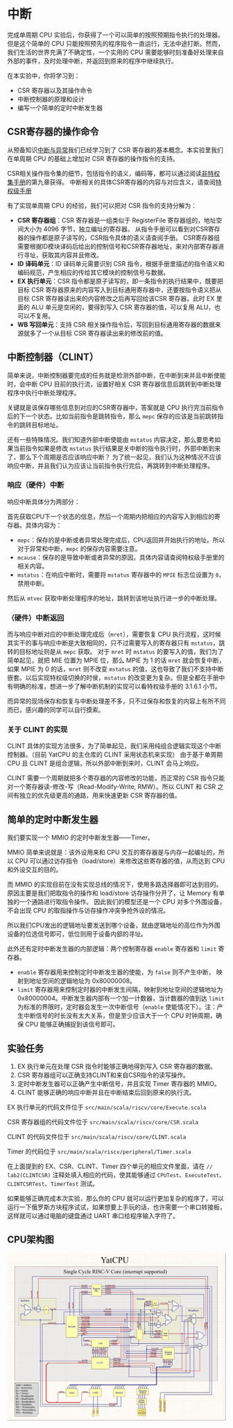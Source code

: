 # 中断

[//]: # (完成流水线 CPU 实验后，你就已经对基于流水线 CPU 的原理和设计有初步认识了。但是这个简单的 CPU 只能按照预先的程序指令一直运行，无法中途打断。然而，我们生活的世界充满了不确定性，一个实用的 CPU 需要能够时刻准备好处理来自外部的事件，及时处理中断，并返回到原来的程序中继续执行。)

完成单周期 CPU 实验后，你获得了一个可以简单的按照预期指令执行的处理器。但是这个简单的 CPU 只能按照预先的程序指令一直运行，无法中途打断。然而，我们生活的世界充满了不确定性，一个实用的 CPU 需要能够时刻准备好处理来自外部的事件，及时处理中断，并返回到原来的程序中继续执行。

在本实验中，你将学习到：

- CSR 寄存器以及其操作命令
- 中断控制器的原理和设计
- 编写一个简单的定时中断发生器

## CSR寄存器的操作命令

从预备知识[中断与异常](../tutorial/interrupt-and-exception.md)我们已经学习到了 CSR 寄存器的基本概念。本实验里我们在单周期 CPU 的基础上增加对 CSR 寄存器的操作指令的支持。

CSR相关操作指令集的细节，包括指令的语义，编码等，都可以通过阅读[非特权集手册](https://github.com/riscv/riscv-isa-manual/releases/download/Ratified-IMAFDQC/riscv-spec-20191213.pdf)的第九章获得。
中断相关的具体CSR寄存器的内容与对应含义，请查阅[特权级手册](https://github.com/riscv/riscv-isa-manual/releases/download/Priv-v1.12/riscv-privileged-20211203.pdf)

有了实现单周期 CPU 的经验，我们可以把对 CSR 指令的支持分解为：

- **CSR 寄存器组**：CSR 寄存器是一组类似于 RegisterFile 寄存器组的，地址空间大小为 4096 字节，独立编址的寄存器。
   从指令手册可以看到对CSR寄存器的操作都是原子读写的，CSR指令具体的语义请查阅手册。
   CSR寄存器组需要根据ID模块译码后给出的控制信号和CSR寄存器地址，来对内部寄存器进行寻址，获取其内容并且修改。
- **ID 译码单元**：ID 译码单元需要识别 CSR 指令，根据手册里描述的指令语义和编码规范，产生相应的传给其它模块的控制信号与数据。
- **EX 执行单元**：CSR 指令都是原子读写的，即一条指令的执行结果中，既要把目标 CSR 寄存器原来的内容写入到目标通用寄存器中，还要按指令语义把从目标 CSR 寄存器读出来的内容修改之后再写回给该CSR 寄存器。此时 EX 里面的 ALU 单元是空闲的，要得到写入 CSR 寄存器的值，可以复用 ALU，也可以不复用。
- **WB 写回单元**：支持 CSR 相关操作指令后，写回到目标通用寄存器的数据来源就多了一个从目标 CSR 寄存器读出来的修改前的值。

## 中断控制器（CLINT）

简单来说，中断控制器要完成的任务就是检测外部中断，在中断到来并且中断使能时，会中断 CPU 目前的执行流，设置好相关 CSR 寄存器信息后跳转到中断处理程序中执行中断处理程序。

关键就是该保存哪些信息到对应的CSR寄存器中，答案就是 CPU 执行完当前指令后的下一个状态。比如当前指令是跳转指令，那么 `mepc` 保存的应该是当前跳转指令的跳转目标地址。

还有一些特殊情况。我们知道外部中断使能由 `mstatus` 内容决定，那么要思考如果当前指令如果是修改 `mstatus` 执行结果是关中断的指令执行时，外部中断到来了，那么下个周期是否应该响应中断？
为了统一起见，我们认为这种情况不应该响应中断，并且我们认为应该让当前指令执行完后，再跳转到中断处理程序。

### 响应（硬件）中断

响应中断具体分为两部分：

首先获取CPU下一个状态的信息，然后一个周期内把相应的内容写入到相应的寄存器。具体内容为：
   
- `mepc`：保存的是中断或者异常处理完成后，CPU返回并开始执行的地址。所以对于异常和中断，`mepc` 的保存内容需要注意。
- `mcause`：保存的是导致中断或者异常的原因，具体内容请查阅特权级手册里的相关内容。
- `mstatus`：在响应中断时，需要将 `mstatus` 寄存器中的 `MPIE` 标志位设置为 `0`，禁用中断。 

然后从 `mtvec` 获取中断处理程序的地址，跳转到该地址执行进一步的中断处理。

### （硬件）中断返回

而与响应中断对应的中断处理完成后（`mret`），需要恢复 CPU 执行流程，这时候其实干的事与响应中断是大致相同的，只不过需要写入的寄存器只有 `mstatus`，跳转的目标地址则是从 `mepc` 获取。
对于 `mret` 时 `mstatus` 的要写入的值，我们为了简单起见，就把 MIE 位置为 MPIE 位，那么 MPIE 为 1 的话 `mret` 就会恢复中断，如果 MPIE 为 0 的话，`mret` 则不改变 `mstatus` 的值，这也导致了我们不支持中断嵌套。以后实现特权级切换的时侯，`mstatus` 的改变更为复杂。但是全都在手册中有明确的标准，想进一步了解中断机制的实现可以看特权级手册的 3.1.6.1 小节。

而异常的现场保存和恢复与中断处理差不多，只不过保存和恢复的内容上有所不同而已，感兴趣的同学可以自行摸索。

###  关于 CLINT 的实现

CLINT 具体的实现方法很多，为了简单起见，我们采用纯组合逻辑实现这个中断控制器。（目前 YatCPU 的主仓库的 CLINT 采用状态机来实现）
由于基于单周期 CPU 且 CLINT 是组合逻辑，所以外部中断到来时，CLINT 会马上响应。

CLINT 需要一个周期就把多个寄存器的内容修改的功能，而正常的 CSR 指令只能对一个寄存器读-修改-写（Read-Modify-Write, RMW）。所以 CLINT 和 CSR 之间有独立的优先级更高的通路，用来快速更新 CSR 寄存器的值。

## 简单的定时中断发生器

我们要实现一个 MMIO 的定时中断发生器——Timer。

MMIO 简单来说就是：该外设用来和 CPU 交互的寄存器是与内存一起编址的，所以 CPU 可以通过访存指令（load/store）来修改这些寄存器的值，从而达到 CPU 和外设交互的目的。

而 MMIO 的实现目前在没有实现总线的情况下，使用多路选择器即可达到目的。原因主要是我们把取指令的操作和 load/store 访存操作分开了，让 Memory 有单独的一个通路进行取指令操作。
因此我们的模型还是一个 CPU 对多个外围设备，不会出现 CPU 的取指操作与访存操作冲突争抢外设的情况。

所以我们CPU发出的逻辑地址要发送到哪个设备，就由逻辑地址的高位作为外围设备的位选信号即可，低位则用于设备内部的寻址。

此外还有定时中断发生器的内部逻辑：两个控制寄存器 `enable` 寄存器和 `limit` 寄存器。

- `enable` 寄存器用来控制定时中断发生器的使能，为 `false` 则不产生中断， 映射到地址空间的逻辑地址为 0x80000008。
- `limit` 寄存器用来控制定时器的中断发生间隔，映射到地址空间的逻辑地址为 0x80000004。中断发生器内部有一个加一计数器，当计数器的值到达 `limit` 为标准的界限时，定时器会发生一次中断信号（`enable` 使能情况下）。注：产生中断信号的时长没有太大关系，但是至少应该大于一个 CPU 时钟周期，确保 CPU 能够正确捕捉到该信号即可。

## 实验任务

1. EX 执行单元在处理 CSR 指令时能够正确地得到写入 CSR 寄存器的数据。
2. CSR 寄存器组可以正确支持CLINT和来自CSR指令的读写操作。
3. 定时中断发生器可以正确产生中断信号，并且实现 Timer 寄存器的 MMIO。
4. CLINT 能够正确的响应中断并且在中断结束后回到原来的执行流。

EX 执行单元的代码文件位于 `src/main/scala/riscv/core/Execute.scala`

CSR 寄存器组的代码文件位于 `src/main/scala/riscv/core/CSR.scala`

CLINT 的代码文件位于 `src/main/scala/riscv/core/CLINT.scala`

Timer 的代码位于 `src/main/scala/riscv/peripheral/Timer.scala`

在上面提到的 EX、CSR、CLINT、Timer 四个单元的相应文件里面，请在 `// lab2(CLINTCSR)` 注释处填入相应的代码，使其能够通过 `CPUTest`、`ExecuteTest`、`CLINTCSRTest`、`TimerTest` 测试。

如果能够正确完成本次实验，那么你的 CPU 就可以运行更加复杂的程序了，可以运行一下俄罗斯方块程序试试，如果想要上手玩的话，也许需要一个串口转接板，这样就可以通过电脑的键盘通过 UART 串口给程序输入字符了。

## CPU架构图

![](images/single_cycle_CPU_with_interrupt_support.png)